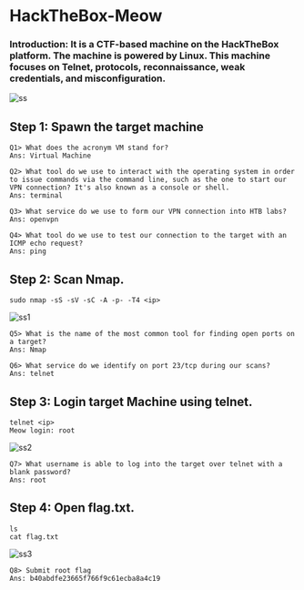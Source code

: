 # HackTheBox-Meow

### **Introduction:** It is a CTF-based machine on the HackTheBox platform. The machine is powered by Linux. This machine focuses on Telnet, protocols, reconnaissance, weak credentials, and misconfiguration.


![ss](https://github.com/sayan-125/HackTheBox-Meow/assets/158836588/989ecc30-6267-4bd8-91c4-7ac1f1678b14)

## **Step 1:** Spawn the target machine

	Q1> What does the acronym VM stand for?
	Ans: Virtual Machine
	
	Q2> What tool do we use to interact with the operating system in order to issue commands via the command line, such as the one to start our VPN connection? It's also known as a console or shell.
	Ans: terminal
	
	Q3> What service do we use to form our VPN connection into HTB labs?
	Ans: openvpn
	
	Q4> What tool do we use to test our connection to the target with an ICMP echo request?
	Ans: ping

## **Step 2:** Scan Nmap.

	sudo nmap -sS -sV -sC -A -p- -T4 <ip>

![ss1](https://github.com/sayan-125/HackTheBox-Meow/assets/158836588/7e6831bc-5abc-4127-8897-45ab1af29a22)

	Q5> What is the name of the most common tool for finding open ports on a target?
	Ans: Nmap
	
	Q6> What service do we identify on port 23/tcp during our scans?
	Ans: telnet

## **Step 3:** Login target Machine using telnet.

	telnet <ip>
	Meow login: root

![ss2](https://github.com/sayan-125/HackTheBox-Meow/assets/158836588/09dd3346-93e5-4dc3-8736-1d01f573f444)

	Q7> What username is able to log into the target over telnet with a blank password?
	Ans: root

## **Step 4:** Open flag.txt.

	ls
	cat flag.txt

![ss3](https://github.com/sayan-125/HackTheBox-Meow/assets/158836588/3771c4a4-1e9a-4a9a-b6e2-a2d74d729bbf)

	Q8> Submit root flag
	Ans: b40abdfe23665f766f9c61ecba8a4c19

